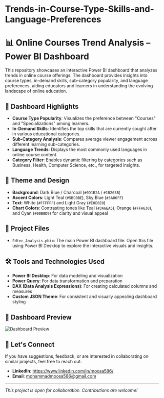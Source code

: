 # Trends-in-Course-Type-Skills-and-Language-Preferences
# 📊 Online Courses Trend Analysis – Power BI Dashboard

This repository showcases an interactive Power BI dashboard that analyzes trends in online course offerings. The dashboard provides insights into course types, in-demand skills, sub-category popularity, and language preferences, aiding educators and learners in understanding the evolving landscape of online education.

## 🚀 Dashboard Highlights

- **Course Type Popularity**: Visualizes the preference between "Courses" and "Specializations" among learners.
- **In-Demand Skills**: Identifies the top skills that are currently sought after in various educational categories.
- **Sub-Category Analysis**: Compares average viewer engagement across different learning sub-categories.
- **Language Trends**: Displays the most commonly used languages in online course content.
- **Category Filter**: Enables dynamic filtering by categories such as Business, Health, Computer Science, etc., for targeted insights.

## 🎨 Theme and Design

- **Background**: Dark Blue / Charcoal (`#0D1B2A` / `#1B263B`)
- **Accent Colors**: Light Teal (`#5BC0BE`), Sky Blue (`#3A86FF`)
- **Text**: White (`#FFFFFF`) and Light Gray (`#E0E0E0`)
- **Chart Colors**: Contrasting tones like Teal (`#3A6EA5`), Orange (`#FFA630`), and Cyan (`#00B8D9`) for clarity and visual appeal

## 📁 Project Files

- `Edtec_Analysis.pbix`: The main Power BI dashboard file. Open this file using Power BI Desktop to explore the interactive visuals and insights.

## 🛠 Tools and Technologies Used

- **Power BI Desktop**: For data modeling and visualization
- **Power Query**: For data transformation and preparation
- **DAX (Data Analysis Expressions)**: For creating calculated columns and measures
- **Custom JSON Theme**: For consistent and visually appealing dashboard styling

## 📸 Dashboard Preview

![Dashboard Preview](./preview.png)



## 🤝 Let's Connect

If you have suggestions, feedback, or are interested in collaborating on similar projects, feel free to reach out:

- **LinkedIn**: https://www.linkedin.com/in/moosa586/
- **Email**: mohammadmoosa586@gmail.com

---

*This project is open for collaboration. Contributions are welcome!*
